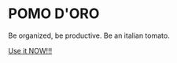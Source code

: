 # POMO D'ORO
Be organized, be productive.
Be an italian tomato.

[Use it NOW!!!](https://ricard-ferrero.github.io/pomodoro/)